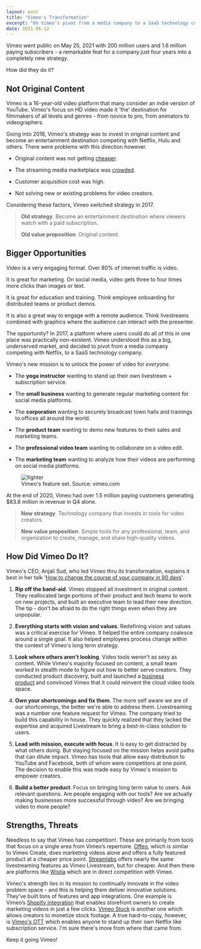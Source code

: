 ```yaml
---
layout: post
title: "Vimeo's Transformation"
excerpt: "On Vimeo’s pivot from a media company to a SaaS technology company"
date: 2021-06-12
---
```


Vimeo went public on May 25, 2021 with 200 million users and 1.6 million paying subscribers - a remarkable feat for a company just four years into a completely new strategy.

How did they do it?

**Not Original Content**
------------------------

Vimeo is a 16-year-old video platform that many consider an indie version of YouTube. Vimeo's focus on HD video made it 'the' destination for filmmakers of all levels and genres - from novice to pro, from animators to videographers.

Going into 2016, Vimeo's strategy was to invest in original content and become an entertainment destination competing with Netflix, Hulu and others. There were problems with this direction however.

-   Original content was not getting [cheaper](https://www.statista.com/statistics/707302/netflix-video-content-budget/).

-   The streaming media marketplace was [crowded](https://en.wikipedia.org/wiki/List_of_streaming_media_services).

-   Customer acquisition cost was high.

-   Not solving new or existing problems for video creators.

Considering these factors, Vimeo switched strategy in 2017.

> **Old strategy**. Become an entertainment destination where viewers watch with a paid subscription.
>
> **Old value proposition**. Original content.

**Bigger Opportunities**
------------------------

Video is a very engaging format. Over 80% of internet traffic is video.

It is great for marketing. On social media, video gets three to four times more clicks than images or text.

It is great for education and training. Think employee onboarding for distributed teams or product demos.

It is also a great way to engage with a remote audience. Think livestreams combined with graphics where the audience can interact with the presenter.

The opportunity? In 2017, a platform where users could do all of this in one place was practically non-existent. Vimeo understood this as a big, underserved market, and decided to pivot from a media company competing with Netflix, to a SaaS technology company.

Vimeo's new mission is to unlock the power of video for *everyone*.

-   The **yoga instructor** wanting to stand up their own livestream + subscription service.

-   The **small business** wanting to generate regular marketing content for social media platforms.

-   The **corporation** wanting to securely broadcast town halls and trainings to offices all around the world.

-   The **product team** wanting to demo new features to their sales and marketing teams.

-   The **professional video team** wanting to collaborate on a video edit.

-   The **marketing team** wanting to analyze how their videos are performing on social media platforms.

<figure>
<img alt="fighter" src="https://cdn.substack.com/image/fetch/f_auto,q_auto:good,fl_progressive:steep/https%3A%2F%2Fbucketeer-e05bbc84-baa3-437e-9518-adb32be77984.s3.amazonaws.com%2Fpublic%2Fimages%2F2d5b349a-ed42-45f7-b2b1-18c2c1522484_1621x491.png">
<figcaption>Vimeo's feature set. Source: vimeo.com</figcaption>
</figure>


At the end of 2020, Vimeo had over 1.5 million paying customers generating $83.8 million in revenue in Q4 alone.

> **New strategy**. Technology company that invests in tools for video creators.
>
> **New value proposition**. Simple tools for any professional, team, and organization to create, manage, and share high-quality videos.

**How Did Vimeo Do It?**
------------------------

Vimeo's CEO, Anjali Sud, who led Vimeo thru its transformation, explains it best in her talk '[How to change the course of your company in 90 days](https://www.youtube.com/watch?v=fZD74KHH1pg)'.

1.  **Rip off the band-aid**. Vimeo stopped all investment in original content. They reallocated large portions of their product and tech teams to work on new projects, and built an executive team to lead their new direction. The tip - don't be afraid to do the right things even when they are unpopular.

2.  **Everything starts with vision and values**. Redefining vision and values was a critical exercise for Vimeo. It helped the entire company coalesce around a single goal. It also helped employees process change within the context of Vimeo's long term strategy.

3.  **Look where others aren't looking**. Video tools weren't as sexy as content. While Vimeo's majority focused on content, a small team worked in stealth mode to figure out how to better serve creators. They conducted product discovery, built and launched a [business product](https://vimeo.com/blog/post/introducing-vimeo-business/) and convinced Vimeo that it could reinvent the cloud video tools space.

4.  **Own your shortcomings and fix them**. The more self aware we are of our shortcomings, the better we're able to address them. Livestreaming was a number one feature request for Vimeo. The company tried to build this capability in house. They quickly realized that they lacked the expertise and acquired Livestream to bring a best-in-class solution to users.

5.  **Lead with mission, execute with focus**. It is easy to get distracted by what others doing. But staying focused on the mission helps avoid paths that can dilute impact. Vimeo has tools that allow easy distribution to YouTube and Facebook, both of whom were competitors at one point. The decision to enable this was made easy by Vimeo's mission to empower creators.

6.  **Build a better product**. Focus on bringing long term value to users. Ask relevant questions. Are people engaging with our tools? Are we actually making businesses more successful through video? Are we bringing video to more people?

Strengths, Threats
------------------

Needless to say that Vimeo has competition!. These are primarily from tools that focus on a single area from Vimeo’s repertoire. [Offeo](https://offeo.com/), which is similar to Vimeo Create, does marketing videos alone and offers a fully featured product at a cheaper price point. [Streamlabs](https://streamlabs.com/) offers nearly the same livestreaming features as Vimeo Livestream, but for cheaper. And then there are platforms like [Wistia](https://wistia.com/) which are in direct competition with Vimeo.

Vimeo's strength lies in its mission to continually innovate in the video problem space - and this is helping them deliver innovative solutions. They’ve built tons of features and app integrations. One example is Vimeo’s [Shopify integration](https://apps.shopify.com/vimeo_product_video_maker) that enables storefront owners to create marketing videos in just a few clicks. [Vimeo Stock](https://vimeo.com/stock) is another one which allows creators to monetize stock footage. A true hard-to-copy, however, is [Vimeo's OTT](https://vimeo.com/ott/home) which enables anyone to stand up their own Netflix like subscription service. I'm sure there's more from where that came from.

Keep it going Vimeo!
